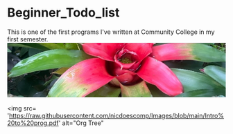 # Beginner_Todo_list
This is one of the first programs I've written at Community College in my first semester.
<img src='https://raw.githubusercontent.com/nicdoescomp/Images/refs/heads/main/flower.jpeg' alt="Image Banner">

<img src= 'https://raw.githubusercontent.com/nicdoescomp/Images/blob/main/Intro%20to%20prog.pdf' alt="Org Tree"
